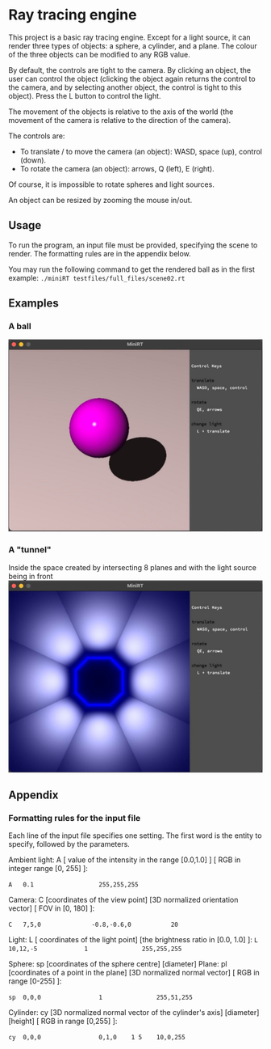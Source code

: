 # Ray tracing engine

This project is a basic ray tracing engine. Except for a light source, it can render three types of objects: a sphere, a cylinder, and a plane. The colour of the three objects can be modified to any RGB value.

By default, the controls are tight to the camera. By clicking an object, the user can control the object (clicking the object again returns the control to the camera, and by selecting another object, the control is tight to this object). Press the L button to control the light.

The movement of the objects is relative to the axis of the world (the movement of the camera is relative to the direction of the camera).

The controls are:
- To translate / to move the camera (an object): WASD, space (up), control (down).
- To rotate the camera (an object): arrows, Q (left), E (right).

Of course, it is impossible to rotate spheres and light sources.

An object can be resized by zooming the mouse in/out.

## Usage
To run the program, an input file must be provided, specifying the scene to render. The formatting rules are in the appendix below.

You may run the following command to get the rendered ball as in the first example:
`./miniRT testfiles/full_files/scene02.rt`

## Examples
### A ball
![](images/example_ball.jpg)


### A "tunnel"
Inside the space created by intersecting 8 planes and with the light source being in front
![](images/example_tunnel.jpeg)

## Appendix
### Formatting rules for the input file
Each line of the input file specifies one setting. The first word is the entity to specify, followed by the parameters.

Ambient light:
A [ value of the intensity in the range [0.0,1.0] ] [ RGB in integer range [0, 255] ]:

`A   0.1                  255,255,255`

Camera:
C [coordinates of the view point] [3D normalized orientation vector] [ FOV in [0, 180] ]:

`C   7,5,0              -0.8,-0.6,0           20`

Light:
L [ coordinates of the light point] [the brightness ratio in [0.0, 1.0] ]:
`L   10,12,-5             1               255,255,255`

Sphere:
sp [coordinates of the sphere centre] [diameter]
Plane:
pl [coordinates of a point in the plane] [3D normalized normal vector] [ RGB in range [0-255] ]:

`sp  0,0,0                1               255,51,255`

Cylinder:
cy [3D normalized normal vector of the cylinder's axis] [diameter] [height] [ RGB in range [0,255] ]:

`cy  0,0,0                0,1,0    1 5    10,0,255`

